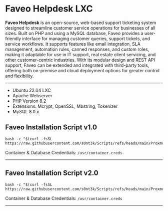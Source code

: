 # Faveo Helpdesk LXC

**Faveo Helpdesk** is an open-source, web-based support ticketing system designed to streamline customer service operations for businesses of all sizes. Built on PHP and using a MySQL database, Faveo provides a user-friendly interface for managing customer queries, support tickets, and service workflows. It supports features like email integration, SLA management, automation rules, canned responses, and custom roles, making it adaptable for use in IT support, real estate client servicing, and other customer-centric industries. With its modular design and REST API support, Faveo can be extended and integrated with third-party tools, offering both on-premise and cloud deployment options for greater control and flexibility.

---
 - Ubuntu 22.04 LXC
 - Apache Webserver
 - PHP Version 8.2
 - Extensions: Mcrypt, OpenSSL, Mbstring, Tokenizer
 - MySQL 8.0.x

## Faveo Installation Script v1.0
```
bash -c "$(curl -fsSL https://raw.githubusercontent.com/s0nt3k/Scripts/refs/heads/main/ProxmoxVE/Install/Ubuntu2204_FaveoHelpdesk_v1.sh)"
```
Container & Database Credentials: `/usr/container.creds`

---

## Faveo Installation Script v2.0
```
bash -c "$(curl -fsSL https://raw.githubusercontent.com/s0nt3k/Scripts/refs/heads/main/ProxmoxVE/Install/Ubuntu2204_FaveoHelpdesk_v2.sh)"
```

Container & Database Credentials: `/usr/container.creds`

---
